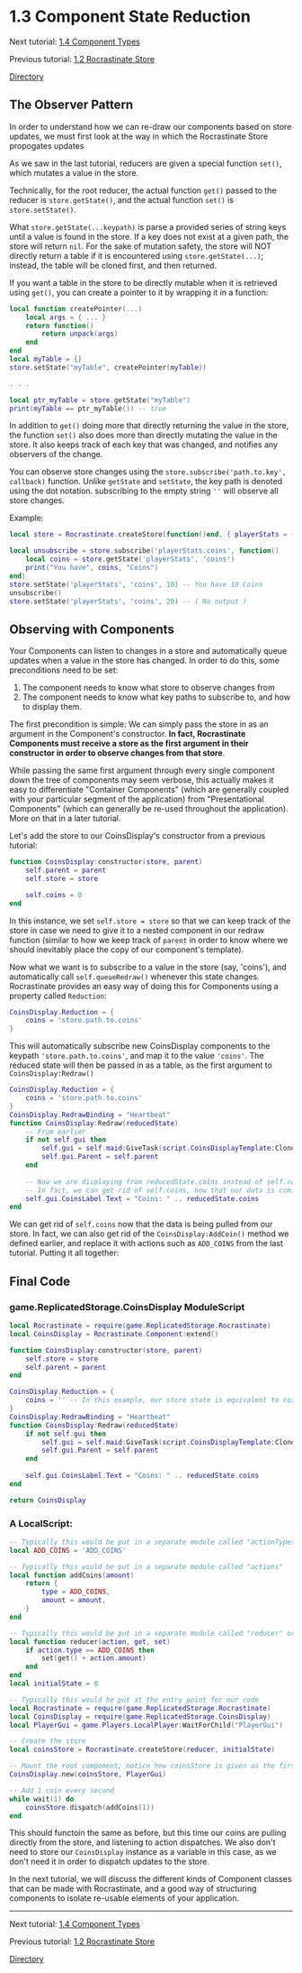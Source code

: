 # 1.3 Component State Reduction

Next tutorial: [1.4 Component Types](1-4-component-types.md)

Previous tutorial: [1.2 Rocrastinate Store](1-2-rocrastinate-store.md)

[Directory](../README.md#tutorial)

## The Observer Pattern

In order to understand how we can re-draw our components based on store updates, we must first look at the way in which the Rocrastinate Store propogates updates

As we saw in the last tutorial, reducers are given a special function `set()`, which mutates a value in the store.

Technically, for the root reducer, the actual function `get()` passed to the reducer is `store.getState()`, and the actual function `set()` is `store.setState()`.

What `store.getState(...keypath)` is parse a provided series of string keys until a value is found in the store. If a key does not exist at a given path, the store will return `nil`. For the sake of mutation safety, the store will NOT directly return a table if it is encountered using `store.getState(...)`; instead, the table will be cloned first, and then returned.

If you want a table in the store to be directly mutable when it is retrieved using `get()`, you can create a pointer to it by wrapping it in a function:

```lua
local function createPointer(...)
    local args = { ... }
    return function()
        return unpack(args)
    end
end
local myTable = {}
store.setState("myTable", createPointer(myTable))

. . .

local ptr_myTable = store.getState("myTable")
print(myTable == ptr_myTable()) -- true
```

In addition to `get()` doing more that directly returning the value in the store, the function `set()` also does more than directly mutating the value in the store. It also keeps track of each key that was changed, and notifies any observers of the change.

You can observe store changes using the `store.subscribe('path.to.key', callback)` function. Unlike `getState` and `setState`, the key path is denoted using the dot notation. subscribing to the empty string `''` will observe all store changes.

Example:
```lua
local store = Rocrastinate.createStore(function()end, { playerStats = { coins = 0 } })

local unsubscribe = store.subscribe('playerStats.coins', function()
    local coins = store.getState('playerStats', 'coins')
    print("You have", coins, "Coins")
end)
store.setState('playerStats', 'coins', 10) -- You have 10 Coins
unsubscribe()
store.setState('playerStats', 'coins', 20) -- ( No output )
```

## Observing with Components

Your Components can listen to changes in a store and automatically queue updates when a value in the store has changed. In order to do this, some preconditions need to be set:
1. The component needs to know what store to observe changes from
2. The component needs to know what key paths to subscribe to, and how to display them.

The first precondition is simple: We can simply pass the store in as an argument in the Component's constructor. **In fact, Rocrastinate Components must receive a store as the first argument in their constructor in order to observe changes from that store**.

While passing the same first argument through every single component down the tree of components may seem verbose, this actually makes it easy to differentiate "Container Components" (which are generally coupled with your particular segment of the application) from "Presentational Components" (which can generally be re-used throughout the application). More on that in a later tutorial.

Let's add the store to our CoinsDisplay's constructor from a previous tutorial:
```lua
function CoinsDisplay:constructor(store, parent)
    self.parent = parent
    self.store = store

    self.coins = 0
end
```
In this instance, we set `self.store = store` so that we can keep track of the store in case we need to give it to a nested component in our redraw function (similar to how we keep track of `parent` in order to know where we should inevitably place the copy of our component's template).

Now what we want is to subscribe to a value in the store (say, 'coins'), and automatically call `self.queueRedraw()` whenever this state changes. Rocrastinate provides an easy way of doing this for Components using a property called `Reduction`:

```lua
CoinsDisplay.Reduction = {
    coins = 'store.path.to.coins'
}
```
This will automatically subscribe new CoinsDisplay components to the keypath `'store.path.to.coins'`, and map it to the value `'coins'`. The reduced state will then be passed in as a table, as the first argument to `CoinsDisplay:Redraw()`

```lua
CoinsDisplay.Reduction = {
    coins = 'store.path.to.coins'
}
CoinsDisplay.RedrawBinding = "Heartbeat"
function CoinsDisplay:Redraw(reducedState)
    -- From earlier
    if not self.gui then
        self.gui = self.maid:GiveTask(script.CoinsDisplayTemplate:Clone())
        self.gui.Parent = self.parent
    end
    
    -- Now we are displaying from reducedState.coins instead of self.coins.
    -- In fact, we can get rid of self.coins, now that our data is coming from the store.
    self.gui.CoinsLabel.Text = "Coins: " .. reducedState.coins
end
```

We can get rid of `self.coins` now that the data is being pulled from our store. In fact, we can also get rid of the `CoinsDisplay:AddCoin()` method we defined earlier, and replace it with actions such as `ADD_COINS` from the last tutorial. Putting it all together:

## Final Code

### game.ReplicatedStorage.CoinsDisplay ModuleScript
```lua
local Rocrastinate = require(game.ReplicatedStorage.Rocrastinate)
local CoinsDisplay = Rocrastinate.Component:extend()

function CoinsDisplay:constructor(store, parent)
    self.store = store
    self.parent = parent
end

CoinsDisplay.Reduction = {
    coins = '' -- In this example, our store state is equivalent to coins
}
CoinsDisplay.RedrawBinding = "Heartbeat"
function CoinsDisplay:Redraw(reducedState)
    if not self.gui then
        self.gui = self.maid:GiveTask(script.CoinsDisplayTemplate:Clone())
        self.gui.Parent = self.parent
    end
    
    self.gui.CoinsLabel.Text = "Coins: " .. reducedState.coins
end

return CoinsDisplay
```
### A LocalScript:
```lua
-- Typically this would be put in a separate module called "actionTypes"
local ADD_COINS = 'ADD_COINS'

-- Typically this would be put in a separate module called "actions"
local function addCoins(amount) 
    return {
        type = ADD_COINS,
        amount = amount,
    }
end

-- Typically this would be put in a separate module called "reducer" or "rootReducer"
local function reducer(action, get, set)
    if action.type == ADD_COINS then
        set(get() + action.amount)
    end
end
local initialState = 0

-- Typically this would be put at the entry point for our code
local Rocrastinate = require(game.ReplicatedStorage.Rocrastinate)
local CoinsDisplay = require(game.ReplicatedStorage.CoinsDisplay)
local PlayerGui = game.Players.LocalPlayer:WaitForChild("PlayerGui")

-- Create the store
local coinsStore = Rocrastinate.createStore(reducer, initialState)

-- Mount the root component; notice how coinsStore is given as the first argument
CoinsDisplay.new(coinsStore, PlayerGui)

-- Add 1 coin every second
while wait(1) do
    coinsStore.dispatch(addCoins(1))
end
```

This should functoin the same as before, but this time our coins are pulling directly from the store, and listening to action dispatches. We also don't need to store our `CoinsDisplay` instance as a variable in this case, as we don't need it in order to dispatch updates to the store.

In the next tutorial, we will discuss the different kinds of Component classes that can be made with Rocrastinate, and a good way of structuring components to isolate re-usable elements of your application.

---

Next tutorial: [1.4 Component Types](1-4-component-types.md)

Previous tutorial: [1.2 Rocrastinate Store](1-2-rocrastinate-store.md)

[Directory](../README.md#tutorial)